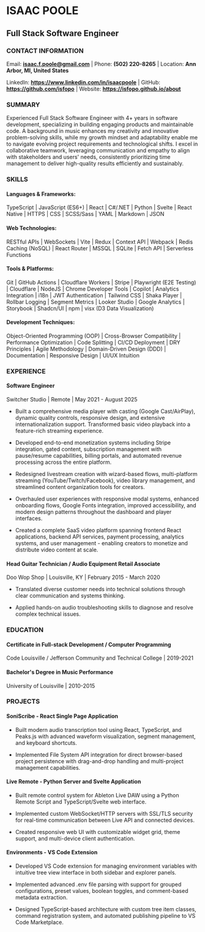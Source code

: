 # ISAAC POOLE
## Full Stack Software Engineer

### CONTACT INFORMATION

Email: **isaac.f.poole@gmail.com** | Phone: **(502) 220-8265** | Location: **Ann Arbor, MI, United States**

LinkedIn: **https://www.linkedin.com/in/isaacpoole** | GitHub: **https://github.com/isfopo** | Website: **https://isfopo.github.io/about**

### SUMMARY

Experienced Full Stack Software Engineer with 4+ years in software development, specializing in building engaging products and maintainable code. A background in music enhances my creativity and innovative problem-solving skills, while my growth mindset and adaptability enable me to navigate evolving project requirements and technological shifts. I excel in collaborative teamwork, leveraging communication and empathy to align with stakeholders and users' needs,  consistently prioritizing time management to deliver high-quality results efficiently and sustainably.

### SKILLS

#### Languages & Frameworks:

TypeScript | JavaScript (ES6+) | React | C#/.NET | Python | Svelte | React Native | HTTPS | CSS | SCSS/Sass | YAML | Markdown | JSON

#### Web Technologies:

RESTful APIs | WebSockets | Vite | Redux | Context API | Webpack | Redis Caching (NoSQL) | React Router | MSSQL | SQLite | Fetch API | Serverless Functions

#### Tools & Platforms:

Git | GitHub Actions | Cloudflare Workers | Stripe | Playwright (E2E Testing) | Cloudflare | NodeJS | Chrome Developer Tools | Copilot | Analytics Integration | i18n | JWT Authentication | Tailwind CSS | Shaka Player | Rollbar Logging | Segment Metrics | Looker Studio | Google Analytics | Storybook | Shadcn/UI | npm | visx (D3 Data Visualization)

#### Development Techniques:

Object-Oriented Programming (OOP) | Cross-Browser Compatibility | Performance Optimization | Code Splitting | CI/CD Deployment | DRY Principles | Agile Methodology | Domain-Driven Design (DDD) | Documentation | Responsive Design | UI/UX Intuition

### EXPERIENCE

#### Software Engineer
Switcher Studio | Remote | May 2021 - August 2025

- Built a comprehensive media player with casting (Google Cast/AirPlay), dynamic quality controls, responsive design, and extensive internationalization support. Transformed basic video playback into a feature-rich streaming experience.

- Developed end-to-end monetization systems including Stripe integration, gated content, subscription management with pause/resume capabilities, billing portals, and automated revenue processing across the entire platform.

- Redesigned livestream creation with wizard-based flows, multi-platform streaming (YouTube/Twitch/Facebook), video library management, and streamlined content organization tools for creators.

- Overhauled user experiences with responsive modal systems, enhanced onboarding flows, Google Fonts integration, improved accessibility, and modern design patterns throughout the dashboard and player interfaces.

- Created a complete SaaS video platform spanning frontend React applications, backend API services, payment processing, analytics systems, and user management - enabling creators to monetize and distribute video content at scale.

#### Head Guitar Technician / Audio Equipment Retail Associate
Doo Wop Shop | Louisville, KY | February 2015 - March 2020

- Translated diverse customer needs into technical solutions through clear communication and systems thinking.

- Applied hands-on audio troubleshooting skills to diagnose and resolve complex technical issues.

### EDUCATION

#### Certificate in Full-stack Development / Computer Programming

Code Louisville / Jefferson Community and Technical College | 2019-2021

#### Bachelor's Degree in Music Performance

University of Louisville | 2010-2015

### PROJECTS

#### SoniScribe - React Single Page Application

- Built modern audio transcription tool using React, TypeScript, and Peaks.js with advanced waveform visualization, segment management, and keyboard shortcuts.

- Implemented File System API integration for direct browser-based project persistence with drag-and-drop handling and multi-project management capabilities.

#### Live Remote - Python Server and Svelte Application

- Built remote control system for Ableton Live DAW using a Python Remote Script and TypeScript/Svelte web interface.

- Implemented custom WebSocket/HTTP servers with SSL/TLS security for real-time communication between Live API and connected devices.

- Created responsive web UI with customizable widget grid, theme support, and multi-device client authentication.

#### Environments - VS Code Extension

- Developed VS Code extension for managing environment variables with intuitive tree view interface in both sidebar and explorer panels.

- Implemented advanced .env file parsing with support for grouped configurations, preset values, boolean toggles, and comment-based metadata extraction.

- Designed TypeScript-based architecture with custom tree item classes, command registration system, and automated publishing pipeline to VS Code Marketplace.

<!--
### VOLUNTEER EXPERIENCE

#### Web Developer Mentor
Code Louisville | 2022

- Guided students through the process of building full-stack web applications using React and Node.js

- Provided feedback and suggestions for improving code quality and performance

- Assisted students in debugging and troubleshooting issues with their applications

### REFERENCES

Michael Whelan - Engineering Manager

"I had the pleasure of managing Isaac, and he stands out as a deeply committed engineer who brings both technical excellence and genuine loyalty to his work and teammates. He's always looking to improve his coding practices and isn't afraid to ask the targeted questions that drive better outcomes—especially around accessibility and user impact. Isaac is reliable to the core, consistently delivering thoughtful, well-structured solutions while supporting those around him with humility and care. His focus on quality and collaboration consistently elevates the work of the entire team. Whether reviewing code or contributing to team discussions, Isaac shows up with integrity and intention. Any team would be lucky to have him."

-->
